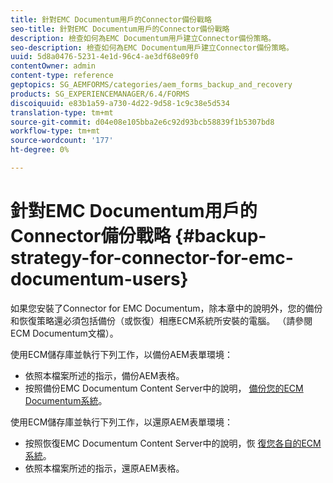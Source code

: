 ```yaml
---
title: 針對EMC Documentum用戶的Connector備份戰略
seo-title: 針對EMC Documentum用戶的Connector備份戰略
description: 檢查如何為EMC Documentum用戶建立Connector備份策略。
seo-description: 檢查如何為EMC Documentum用戶建立Connector備份策略。
uuid: 5d8a0476-5231-4e1d-96c4-ae3df68e09f0
contentOwner: admin
content-type: reference
geptopics: SG_AEMFORMS/categories/aem_forms_backup_and_recovery
products: SG_EXPERIENCEMANAGER/6.4/FORMS
discoiquuid: e83b1a59-a730-4d22-9d58-1c9c38e5d534
translation-type: tm+mt
source-git-commit: d04e08e105bba2e6c92d93bcb58839f1b5307bd8
workflow-type: tm+mt
source-wordcount: '177'
ht-degree: 0%

---
```



# 針對EMC Documentum用戶的Connector備份戰略 {#backup-strategy-for-connector-for-emc-documentum-users}

如果您安裝了Connector for EMC Documentum，除本章中的說明外，您的備份和恢復策略還必須包括備份（或恢復）相應ECM系統所安裝的電腦。 （請參閱ECM Documentum文檔）。

使用ECM儲存庫並執行下列工作，以備份AEM表單環境：

* 依照本檔案所述的指示，備份AEM表格。
* 按照備份EMC Documentum Content Server中的說明， [備份您的ECM Documentum系統](/help/forms/using/admin-help/backing-recovering-emc-documentum-repository.md#back-up-the-emc-documentum-content-server)。

使用ECM儲存庫並執行下列工作，以還原AEM表單環境：

* 按照恢復EMC Documentum Content Server中的說明，恢 [復您各自的ECM系統](/help/forms/using/admin-help/backing-recovering-emc-documentum-repository.md#restore-the-emc-documentum-content-server)。
* 依照本檔案所述的指示，還原AEM表格。


